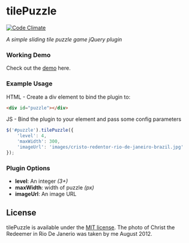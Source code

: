 # tilePuzzle

[![Code Climate](https://codeclimate.com/github/matthewfedak/tilePuzzle/badges/gpa.svg)](https://codeclimate.com/github/matthewfedak/tilePuzzle)

*A simple sliding tile puzzle game jQuery plugin*

### Working Demo
Check out the [demo](http://matthewfedak.co.uk/tilePuzzle) here.

### Example Usage
HTML - Create a div element to bind the plugin to:
```html
<div id="puzzle"></div>
```
JS - Bind the plugin to your element and pass some config parameters
```javascript
$('#puzzle').tilePuzzle({
    'level': 4,
    'maxWidth': 300,
    'imageUrl': 'images/cristo-redentor-rio-de-janeiro-brazil.jpg'
});
```

### Plugin Options
- **level**: An integer *(3+)*
- **maxWidth**: width of puzzle *(px)*
- **imageUrl**: An image URL

## License

tilePuzzle is available under the [MIT license](http://opensource.org/licenses/MIT).
The photo of Christ the Redeemer in Rio De Janerio was taken by me August 2012.

